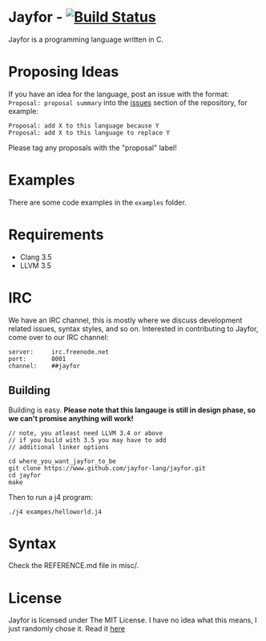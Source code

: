 # Jayfor - [![Build Status](https://travis-ci.org/jayfor-lang/jayfor.svg?branch=master)](https://travis-ci.org/jayfor-lang/jayfor)
Jayfor is a programming language written in C.

# <a name="proposals"></a>Proposing Ideas
If you have an idea for the language, post an issue with the format: `Proposal: proposal summary` into the [issues](http://github.com/jayfor-lang/jayfor/issues) section of the repository, for example:

    Proposal: add X to this language because Y
    Proposal: add X to this language to replace Y

Please tag any proposals with the "proposal" label!

# Examples
There are some code examples in the `examples` folder.

# Requirements
* Clang 3.5
* LLVM 3.5 

# IRC
We have an IRC channel, this is mostly where we discuss development related
issues, syntax styles, and so on. Interested in contributing to Jayfor, come over
to our IRC channel:

    server:     irc.freenode.net
    port:       8001
    channel:    ##jayfor

## Building
Building is easy. **Please note that this langauge is still
in design phase, so we can't promise anything will work!**

    // note, you atleast need LLVM 3.4 or above
    // if you build with 3.5 you may have to add
    // additional linker options

    cd where_you_want_jayfor_to_be
    git clone https://www.github.com/jayfor-lang/jayfor.git
    cd jayfor
    make

Then to run a j4 program:

    ./j4 exampes/helloworld.j4

# Syntax
Check the REFERENCE.md file in misc/.

# License
Jayfor is licensed under The MIT License. I have no idea
what this means, I just randomly chose it. Read it [here](misc/LICENSE.md)
